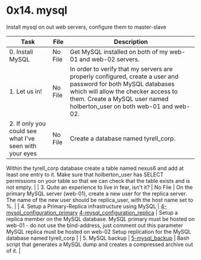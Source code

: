 # 0x14. mysql

Install mysql on out web servers, configure them to master-slave

| Task                                                   | File                                                                                                                                                                                                                                                                                                          | Description                                                                                                                                                                                                                                                        |
|--------------------------------------------------------|---------------------------------------------------------------------------------------------------------------------------------------------------------------------------------------------------------------------------------------------------------------------------------------------------------------|--------------------------------------------------------------------------------------------------------------------------------------------------------------------------------------------------------------------------------------------------------------------|
| 0. Install MySQL                                       | No File                                                                                                                                                                                                                                                                                                       | Get MySQL installed on both of my web-01 and web-02 servers.                                                                                                                                                                                                       |
| 1. Let us in!                                          | No File                                                                                                                                                                                                                                                                                                       | In order to verify that my servers are properly configured, create a user and password for both MySQL databases which will allow the checker access to them. Create a MySQL user named holberton_user on both web-01 and web-02.                                   |
| 2. If only you could see what I've seen with your eyes | No File                                                                                                                                                                                                                                                                                                       | Create a database named tyrell_corp.
Within the tyrell_corp database create a table named nexus6 and add at least one entry to it.
Make sure that holberton_user has SELECT permissions on your table so that we can check that the table exists and is not empty. |
| 3. Quite an experience to live in fear, isn't it?      | No File                                                                                                                                                                                                                                                                                                       | On the primary MySQL server (web-01), create a new user for the replica server. The name of the new user should be replica_user, with the host name set to %.                                                                                                      |
| 4. Setup a Primary-Replica infrastructure using MySQL  | [4-mysql_configuration_primary](https://github.com/scurry222/holberton-system_engineering-devops/blob/master/0x14-mysql/4-mysql_configuration_primary) [4-mysql_configuration_replica](https://github.com/scurry222/holberton-system_engineering-devops/blob/master/0x14-mysql/4-mysql_configuration_replica) | Setup a replica member on the MySQL database.
MySQL primary must be hosted on web-01 - do not use the bind-address, just comment out this parameter MySQL replica must be hosted on web-02 Setup replication for the MySQL database named tyrell_corp              |
| 5. MySQL backup                                        | [5-mysql_backup](https://github.com/scurry222/holberton-system_engineering-devops/blob/master/0x14-mysql/5-mysql_backup)                                                                                                                                                                                      | Bash script that generates a MySQL dump and creates a compressed archive out of it.                                                                                                                                                                                |
